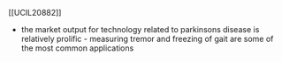 [[UCIL20882]]

- the market output for technology related to parkinsons disease is relatively prolific - measuring tremor and freezing of gait are some of the most common applications